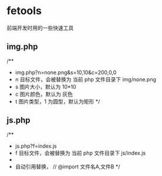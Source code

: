 fetools
=======

前端开发时用的一些快速工具

## img.php

/**
* img.php?n=none.png&s=10,10&c=200,0,0
* n 目标文件，会被替换为 当前 php 文件目录下 img/none.png
* s 图片大小，默认为 10*10
* c 图片颜色，默认为 灰色
* t 图片类型，1 为圆型，默认为矩形
*/

## js.php

/**
* js.php?f=index.js
* f 目标文件，会被替换为 当前 php 文件目录下 js/index.js
*
* 自动引用替换， // @import 文件名A,文件B
*/

